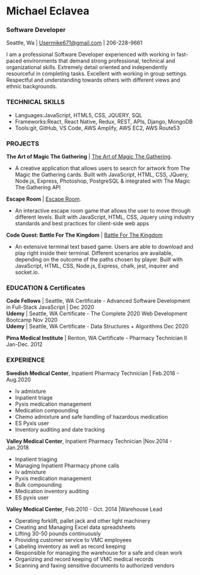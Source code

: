 # **Michael Eclavea**

### Software Developer

Seattle, Wa | Usermike671@gmail.com | 206-228-9661

I am a professional Software Developer experienced with working in fast-paced environments that demand strong professional, technical and organizational skills. Extremely detail oriented and independently resourceful in completing tasks. Excellent with working in group settings. Respectful and understanding towards others with different views and ethnic backgrounds.

### TECHNICAL SKILLS
- Languages:JavaScript, HTML5, CSS, JQUERY, SQL
- Frameworks:React, React Native, Redux, REST, APIs, Django, MongoDB
- Tools:git, GitHub, VS Code, AWS Amplify, AWS EC2, AWS Route53

### PROJECTS
**The Art of Magic The Gathering** | [The Art of Magic The Gathering](https://the-art-of-magic-the-gathering.herokuapp.com/).
- A creative application that allows users to search for artwork from The Magic the Gathering cards.
 Built with JavaScript, HTML, CSS, JQuery, Node.js, Express, Photoshop, PostgreSQL & integrated with The Magic The Gathering API

**Escape Room** | [Escape Room](https://kmac1027.github.io/escape-room-game/).
- An interactive escape room game that allows the user to move through different levels.
Built with JavaScript, HTML, CSS, Jquery using industry standards and best practices for client-side web apps

**Code Quest: Battle For The Kingdom** | [Battle For The Kingdom](https://github.com/code-heros-quest/battle-for-the-kingdom)
- An extensive terminal text based game. Users are able to download and play right inside their terminal. Different scenarios are available, depending on the outcome of the paths chosen by player. 
Built with JavaScript, HTML, CSS, Node.js, Express, chalk, jest, inquirer and socket.io.


### EDUCATION & Certificates
**Code Fellows** | Seattle, WA
 Certificate - Advanced Software Development in Full-Stack JavaScript | Dec 2020
 <br />
 **Udemy** | Seattle, WA
 Certificate - The Complete 2020 Web Development Bootcamp  Nov 2020
 <br/>
**Udemy** | Seattle, WA
 Certificate - Data Structures + Algorithms  Dec 2020
 <br />
 
**Pima Medical Institute** | Renton, WA
 Certificate - Pharmacy Technician II  Jan-Dec. 2012
<br />

### EXPERIENCE
 **Swedish Medical Center**, Inpatient Pharmacy Technician | Feb.2018 - Aug.2020
- Iv admixture
- Inpatient triage
- Pyxis medication management
- Medication compounding
- Chemo admixture and safe handling of hazardous medication
- ES Pyxis user
- Inventory auditing and date tracking 

 **Valley Medical Center**, Inpatient Pharmacy Technician |Nov.2014 - Jan.2018
- Inpatient triaging
- Managing Inpatient Pharmacy phone calls
- Iv admixture
- Pyxis medication management
- Bulk compounding
- Medication inventory auditing
- ES pyxis user

**Valley Medical Center**, Feb.2010 - Oct. 2014 |Warehouse Lead
- Operating forklift, pallet jack and other light machinery
- Creating and Managing Excel data spreadsheets
- Lifting 30-50 pounds continuously
- Providing customer service to VMC employees
- Labeling inventory as well as record keeping
- Responsible for managing the warehouse for a safe and clean work
- Organizing and record keeping of VMC medical records
- Scanning and faxing sensitive documents to authorized vendors

